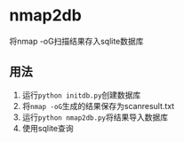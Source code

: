 # nmap2db
将nmap -oG扫描结果存入sqlite数据库

## 用法

1. 运行`python initdb.py`创建数据库
2. 将`nmap -oG`生成的结果保存为scanresult.txt
3. 运行`python nmap2db.py`将结果导入数据库
4. 使用sqlite查询